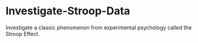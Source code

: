 # Investigate-Stroop-Data
Investigate a classic phenomenon from experimental psychology called the Stroop Effect. 
